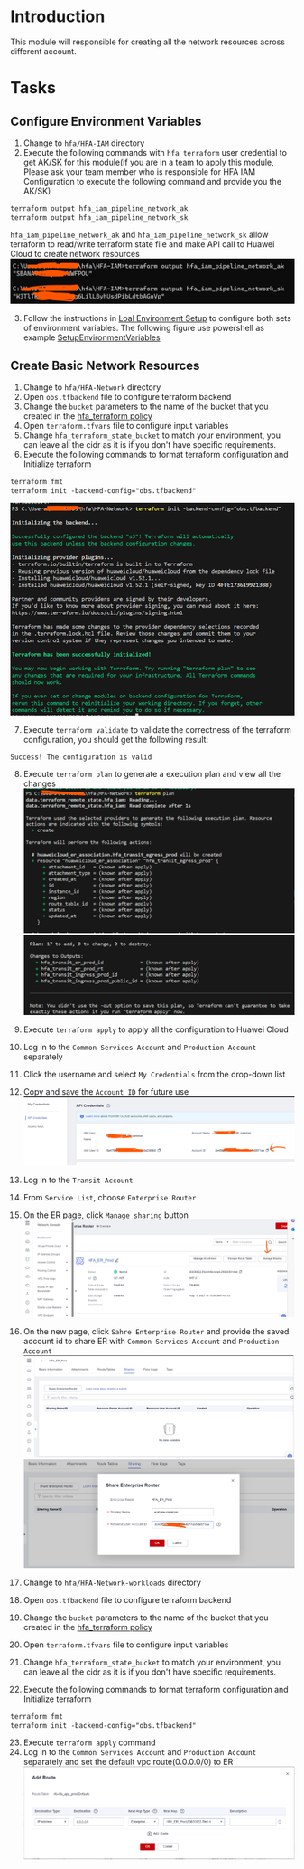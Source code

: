 # Introduction
This module will responsible for creating all the network resources across different account.

# Tasks
## Configure Environment Variables
1. Change to `hfa/HFA-IAM` directory
2. Execute the following commands with `hfa_terraform` user credential to get AK/SK for this module(if you are in a team to apply this module, Please ask your team member who is responsible for HFA IAM Configuration to execute the following command and provide you the AK/SK)
```
terraform output hfa_iam_pipeline_network_ak
terraform output hfa_iam_pipeline_network_sk
```
`hfa_iam_pipeline_network_ak` and `hfa_iam_pipeline_network_sk` allow terraform to read/write terraform state file and make API call to Huawei Cloud to create network resources
![GetAKSK](./images/network/001_network_aksk.png)

3. Follow the instructions in [Loal Environment Setup](./03_Local_Env_Setup.md#configure-environment-variables) to configure both sets of environment variables.
The following figure use powershell as example
[SetupEnvironmentVariables](./images/network/001_network_aksk_01.png)

## Create Basic Network Resources
1. Change to  `hfa/HFA-Network` directory
2. Open `obs.tfbackend` file to configure terraform backend
3. Change the `bucket` parameters to the name of the bucket that you created in the [hfa_terraform policy](./02_Account_Initialization.md#create-a-obs-bucket-for-terraform-state-storage)
4. Open `terraform.tfvars` file to configure input variables
5. Change `hfa_terraform_state_bucket` to match your environment, you can leave all the cidr as it is if you don't have specific requirements.
6. Execute the following commands to format terraform configuration and Initialize terraform
```
terraform fmt
terraform init -backend-config="obs.tfbackend"
```
![TerraformInitialization](./images/network/001_network_init.png)

7. Execute `terraform validate` to validate the correctness of the terraform configuration, you should get the following result:
```
Success! The configuration is valid
```

8. Execute `terraform plan` to generate a execution plan and view all the changes
![TerraformPlan01](./images/network/001_network_plan_01.png)
![TerraformPlan02](./images/network/001_network_plan_02.png)

9. Execute `terraform apply` to apply all the configuration to Huawei Cloud

10. Log in to the `Common Services Account` and `Production Account` separately
11. Click the username and select `My Credentials` from the drop-down list
12. Copy and save the `Account ID` for future use
![domainid](./images/network/002_network_share_01.png)
13. Log in to the `Transit Account`
14. From `Service List`, choose `Enterprise Router`
15. On the ER page, click `Manage sharing` button
![er01](./images/network/003_network_er_02.png)
16. On the new page, click `Sahre Enterprise Router` and provide the saved account id to share ER with `Common Services Account` and `Production Account`
![er02](./images/network/003_network_er_03.png)
![er03](./images/network/003_network_er_04.png)
17. Change to  `hfa/HFA-Network-workloads` directory
18. Open `obs.tfbackend` file to configure terraform backend
19. Change the `bucket` parameters to the name of the bucket that you created in the [hfa_terraform policy](./02_Account_Initialization.md#create-a-obs-bucket-for-terraform-state-storage)
20. Open `terraform.tfvars` file to configure input variables
21. Change `hfa_terraform_state_bucket` to match your environment, you can leave all the cidr as it is if you don't have specific requirements.
22. Execute the following commands to format terraform configuration and Initialize terraform
```
terraform fmt
terraform init -backend-config="obs.tfbackend"
```
23. Execute `terraform apply` command
24. Log in to the `Common Services Account` and `Production Account` separately and set the default vpc route(0.0.0.0/0) to ER 
![er05](./images/network/003_network_er_06.png)